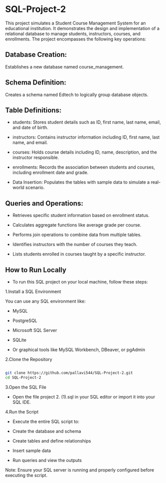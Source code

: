 # SQL-Project-2
This project simulates a Student Course Management System for an educational institution. It demonstrates the design and implementation of a relational database to manage students, instructors, courses, and enrollments. The project encompasses the following key operations:

## Database Creation:

Establishes a new database named course_management.

## Schema Definition: 

Creates a schema named Edtech to logically group database objects.

## Table Definitions:

* students: Stores student details such as ID, first name, last name, email, and date of birth.

* instructors: Contains instructor information including ID, first name, last name, and email.

* courses: Holds course details including ID, name, description, and the instructor responsible.

* enrollments: Records the association between students and courses, including enrollment date and grade.

* Data Insertion: Populates the tables with sample data to simulate a real-world scenario.

## Queries and Operations:

* Retrieves specific student information based on enrollment status.

* Calculates aggregate functions like average grade per course.

* Performs join operations to combine data from multiple tables.

* Identifies instructors with the number of courses they teach.

* Lists students enrolled in courses taught by a specific instructor.

## How to Run Locally
* To run this SQL project on your local machine, follow these steps:

1.Install a SQL Environment
   
You can use any SQL environment like:

* MySQL

* PostgreSQL

* Microsoft SQL Server

* SQLite

* Or graphical tools like MySQL Workbench, DBeaver, or pgAdmin

2.Clone the Repository
   
```bash

git clone https://github.com/pallavi544/SQL-Project-2.git
cd SQL-Project-2

```

3.Open the SQL File

* Open the file project 2. (1).sql in your SQL editor or import it into your SQL IDE.

4.Run the Script
   
* Execute the entire SQL script to:

* Create the database and schema

* Create tables and define relationships

* Insert sample data

* Run queries and view the outputs

 Note: Ensure your SQL server is running and properly configured before executing the script.
